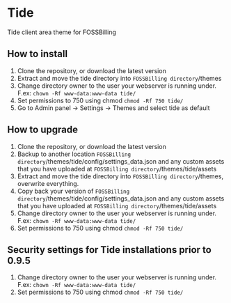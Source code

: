 # Tide
 Tide client area theme for FOSSBilling

## How to install

1. Clone the repository, or download the latest version
2. Extract and move the tide directory into `FOSSBilling directory`/themes
3. Change directory owner to the user your webserver is running under. F.ex: `chown -Rf www-data:www-data tide/`
4. Set permissions to 750 using chmod `chmod -Rf 750 tide/`
5. Go to Admin panel -> Settings -> Themes and select tide as default

## How to upgrade

1. Clone the repository, or download the latest version
2. Backup to another location `FOSSBilling directory`/themes/tide/config/settings_data.json and any custom assets that you have uploaded at `FOSSBilling directory`/themes/tide/assets
3. Extract and move the tide directory into `FOSSBilling directory`/themes, overwrite everything.
4. Copy back your version of `FOSSBilling directory`/themes/tide/config/settings_data.json and any custom assets that you have uploaded at `FOSSBilling directory`/themes/tide/assets
5. Change directory owner to the user your webserver is running under. F.ex: `chown -Rf www-data:www-data tide/`
6. Set permissions to 750 using chmod `chmod -Rf 750 tide/`

## Security settings for Tide installations prior to 0.9.5

1. Change directory owner to the user your webserver is running under. F.ex: `chown -Rf www-data:www-data tide/`
2. Set permissions to 750 using chmod `chmod -Rf 750 tide/`
